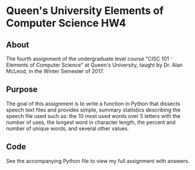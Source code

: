 # Queen's University Elements of Computer Science HW4

## About

The fourth assignment of the undergraduate level course "CISC 101 - Elements of Computer Science" at Queen's University, taught by Dr. Alan McLeod, in the Winter Semester of 2017.

## Purpose

The goal of this assignment is to write a function in Python that dissects speech text files and provides simple, summary statistics describing the speech file used such as: the 10 most used words over 5 letters with the number of uses, the longest word in character length, the percent and number of unique words, and several other values.

## Code

See the accompanying Python file to view my full assignment with answers.
